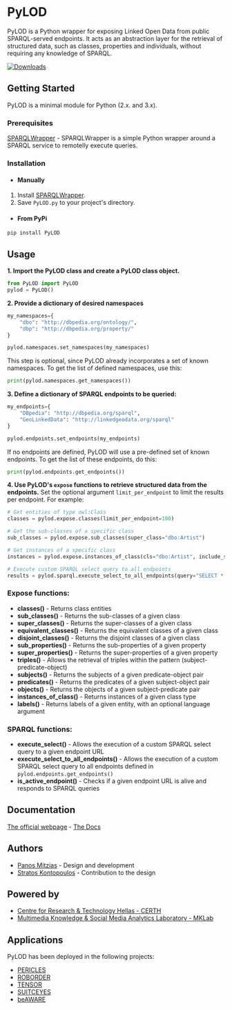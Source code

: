 # PyLOD
PyLOD is a Python wrapper for exposing Linked Open Data from public SPARQL-served endpoints. It acts as an abstraction layer for the retrieval of structured data, such as classes, properties and individuals, without requiring any knowledge of SPARQL.

[![Downloads](http://pepy.tech/badge/pylod)](http://pepy.tech/project/pylod)

## Getting Started
PyLOD is a minimal module for Python (2.x. and 3.x).

### Prerequisites

[SPARQLWrapper](https://rdflib.github.io/sparqlwrapper/) - SPARQLWrapper is a simple Python wrapper around a SPARQL service to remotelly execute queries.

### Installation

* #### Manually
 
 1. Install [SPARQLWrapper](https://github.com/RDFLib/sparqlwrapper).
 2. Save `PyLOD.py` to your project's directory.

* #### From PyPi

 ```
 pip install PyLOD
 ```

## Usage
**1. Import the PyLOD class and create a PyLOD class object.**
```python
from PyLOD import PyLOD
pylod = PyLOD()
```

**2. Provide a dictionary of desired namespaces**
```python
my_namespaces={
    "dbo": "http://dbpedia.org/ontology/",
    "dbp": "http://dbpedia.org/property/"
}

pylod.namespaces.set_namespaces(my_namespaces)
```
   This step is optional, since PyLOD already incorporates a set of known namespaces. To get the list of defined namespaces, use this:
  
  ```python
print(pylod.namespaces.get_namespaces())
```

**3. Define a dictionary of SPARQL endpoints to be queried:**
```python
my_endpoints={
    "DBpedia": "http://dbpedia.org/sparql",
    "GeoLinkedData": "http://linkedgeodata.org/sparql"
}

pylod.endpoints.set_endpoints(my_endpoints)
```
   If no endpoints are defined, PyLOD will use a pre-defined set of known endpoints. To get the list of these endpoints, do this:
  
  ```python
print(pylod.endpoints.get_endpoints())
```

**4. Use PyLOD's `expose` functions to retrieve structured data from the endpoints.**
Set the optional argument `limit_per_endpoint` to limit the results per endpoint. For example:
```python
# Get entities of type owl:Class
classes = pylod.expose.classes(limit_per_endpoint=100)

# Get the sub-classes of a specific class 
sub_classes = pylod.expose.sub_classes(super_class="dbo:Artist")

# Get instances of a specific class 
instances = pylod.expose.instances_of_class(cls="dbo:Artist", include_subclasses=True, limit_per_endpoint=50)

# Execute custom SPARQL select query to all endpoints
results = pylod.sparql.execute_select_to_all_endpoints(query="SELECT * WHERE {?s ?p ?o}")
```

### Expose functions:
* __classes()__ - Returns class entities
* __sub_classes()__ - Returns the sub-classes of a given class 
* __super_classes()__ - Returns the super-classes of a given class 
* __equivalent_classes()__ - Returns the equivalent classes of a given class 
* __disjoint_classes()__ - Returns the disjoint classes of a given class 
* __sub_properties()__ - Returns the sub-properties of a given property 
* __super_properties()__ - Returns the super-properties of a given property 
* __triples()__ - Allows the retrieval of triples within the pattern (subject-predicate-object)
* __subjects()__ - Returns the subjects of a given predicate-object pair 
* __predicates()__ - Returns the predicates of a given subject-object pair
* __objects()__ - Returns the objects of a given subject-predicate pair
* __instances_of_class()__ - Returns instances of a given class type
* __labels()__ - Returns labels of a given entity, with an optional language argument

### SPARQL functions:
* __execute_select()__ - Allows the execution of a custom SPARQL select query to a given endpoint URL
* __execute_select_to_all_endpoints()__ - Allows the execution of a custom SPARQL select query to all endpoints defined in `pylod.endpoints.get_endpoints()`
* __is_active_endpoint()__ - Checks if a given endpoint URL is alive and responds to SPARQL queries

## Documentation
[The official webpage](http://pmitzias.com/PyLOD) - [The Docs](http://pmitzias.com/PyLOD/docs.html)

## Authors
* [Panos Mitzias](http://pmitzias.com) - Design and development
* [Stratos Kontopoulos](http://stratoskontopoulos.com) - Contribution to the design

## Powered by
* [Centre for Research & Technology Hellas - CERTH](https://www.certh.gr/root.en.aspx)
* [Multimedia Knowledge & Social Media Analytics Laboratory - MKLab](http://mklab.iti.gr/)

## Applications
PyLOD has been deployed in the following projects:

* [PERICLES](http://project-pericles.eu/)
* [ROBORDER](http://roborder.eu/)
* [TENSOR](https://tensor-project.eu/)
* [SUITCEYES](http://suitceyes.eu/)
* [beAWARE](https://beaware-project.eu/)
